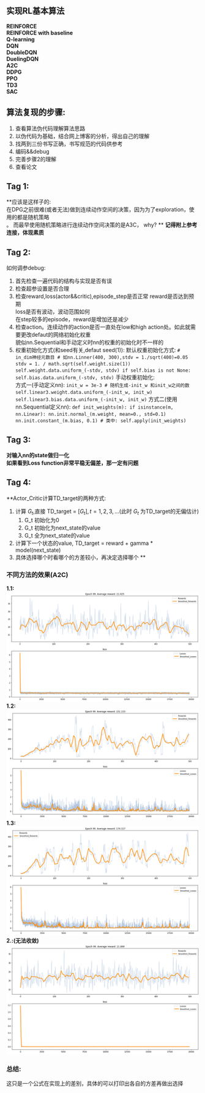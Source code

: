 ## 实现RL基本算法

**REINFORCE**<br>
**REINFORCE with baseline**<br>
**Q-learning**<br>
**DQN**<br>
**DoubleDQN**<br>
**DuelingDQN**<br>
**A2C**<br>
**DDPG**<br>
**PPO**<br>
**TD3**<br>
**SAC**<br>

## 算法复现的步骤:
1. 查看算法伪代码理解算法思路
2. 以伪代码为基础，结合网上博客的分析，得出自己的理解
3. 找两到三份书写正确，书写规范的代码供参考
4. 编码&&debug
5. 完善步骤2的理解
6. 查看论文

## Tag 1:
**应该是这样子的: <br>
在DPG之前很难(或者无法)做到连续动作空间的决策，因为为了exploration，使用的都是随机策略<br>。
而最早使用随机策略进行连续动作空间决策的是A3C， why?
**
**记得附上参考连接，体现素质**

## Tag 2:
如何调参debug:
1. 首先检查一遍代码的结构与实现是否有误
2. 检查超参设置是否合理
3. 检查reward,loss(actor&&critic),episode_step是否正常
reward是否达到预期<br>
loss是否有波动，波动范围如何<br>
在step较多的episode，reward是增加还是减少
4. 检查action。连续动作的action是否一直处在low和high action处。如此就需要更改defaut的网络初始化权重<br>
貌似nn.Sequential和手动定义时nn的权重的初始化时不一样的<br>
5. 权重初始化方式(和seed有关,defaut seed(1)):
默认权重初始化方式:
        ```
        # in_dim神经元数目
        # 如nn.Linner(400, 300),stdv = 1./sqrt(400)=0.05
        stdv = 1. / math.sqrt(self.weight.size(1))
        self.weight.data.uniform_(-stdv, stdv)
        if self.bias is not None:
            self.bias.data.uniform_(-stdv, stdv)
        ```
手动权重初始化:<br>
方式一(手动定义nn):
        ```
        init_w = 3e-3
        # 随机生成-init_w 和init_w之间的数
        self.linear3.weight.data.uniform_(-init_w, init_w)
        self.linear3.bias.data.uniform_(-init_w, init_w)
        ```
方式二(使用nn.Sequential定义nn):
        ```
        def init_weights(m):
            if isinstance(m, nn.Linear):
                nn.init.normal_(m.weight, mean=0., std=0.1)
                nn.init.constant_(m.bias, 0.1)
        # 类中:
        self.apply(init_weights)
        ```

## Tag 3:
**对输入nn的state做归一化**<br>
**如果看到Loss function非常平稳无偏差，那一定有问题**

## Tag 4:
**Actor_Critic计算TD_target的两种方式:<br>
1. 计算 $G_t$,直接 TD_target = $[G_t], t=1,2,3,\dots$(此时 $G_t$ 为TD_target的无偏估计)
    1. G_t 初始化为0
    2. G_t 初始化为next_state的value
    3. G_t 全为next_state的value
2. 计算下一个状态的value, TD_target = reward + gamma * model(next_state)
3. 具体选择哪个时看哪个的方差较小，再决定选择哪个
**
### 不同方法的效果(A2C)
**1.1:**
<img src="../assets/TD_target_first_way_initial_with_gt_target=0.png"></img>
**1.2:**
<img src="../assets/TD_target_first_way_initial_with_gt_target=next_value.png"></img>
**1.3:**
<img src="../assets/TD_target_first_way_with_all_gt_target=next_value.png"></img>
**2.:(无法收敛)**
<img src="../assets/TD_target_second_way.png"></img>
### 总结:
这只是一个公式在实现上的差别，具体的可以打印出各自的方差再做出选择